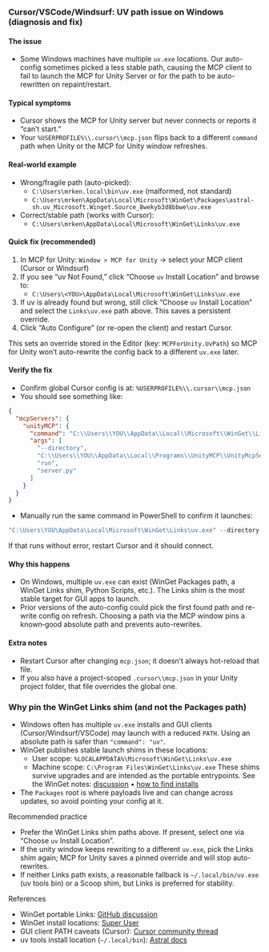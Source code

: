 ### Cursor/VSCode/Windsurf: UV path issue on Windows (diagnosis and fix)

#### The issue
- Some Windows machines have multiple `uv.exe` locations. Our auto-config sometimes picked a less stable path, causing the MCP client to fail to launch the MCP for Unity Server or for the path to be auto-rewritten on repaint/restart.

#### Typical symptoms
- Cursor shows the MCP for Unity server but never connects or reports it “can’t start.”
- Your `%USERPROFILE%\\.cursor\\mcp.json` flips back to a different `command` path when Unity or the MCP for Unity window refreshes.

#### Real-world example
- Wrong/fragile path (auto-picked):
  - `C:\Users\mrken.local\bin\uv.exe` (malformed, not standard)
  - `C:\Users\mrken\AppData\Local\Microsoft\WinGet\Packages\astral-sh.uv_Microsoft.Winget.Source_8wekyb3d8bbwe\uv.exe`
- Correct/stable path (works with Cursor):
  - `C:\Users\mrken\AppData\Local\Microsoft\WinGet\Links\uv.exe`

#### Quick fix (recommended)
1) In MCP for Unity: `Window > MCP for Unity` → select your MCP client (Cursor or Windsurf)
2) If you see “uv Not Found,” click “Choose `uv` Install Location” and browse to:
   - `C:\Users\<YOU>\AppData\Local\Microsoft\WinGet\Links\uv.exe`
3) If uv is already found but wrong, still click “Choose `uv` Install Location” and select the `Links\uv.exe` path above. This saves a persistent override.
4) Click “Auto Configure” (or re-open the client) and restart Cursor.

This sets an override stored in the Editor (key: `MCPForUnity.UvPath`) so MCP for Unity won’t auto-rewrite the config back to a different `uv.exe` later.

#### Verify the fix
- Confirm global Cursor config is at: `%USERPROFILE%\\.cursor\\mcp.json`
- You should see something like:

```json
{
  "mcpServers": {
    "unityMCP": {
      "command": "C:\\Users\\YOU\\AppData\\Local\\Microsoft\\WinGet\\Links\\uv.exe",
      "args": [
        "--directory",
        "C:\\Users\\YOU\\AppData\\Local\\Programs\\UnityMCP\\UnityMcpServer\\src",
        "run",
        "server.py"
      ]
    }
  }
}
```

- Manually run the same command in PowerShell to confirm it launches:

```powershell
"C:\Users\YOU\AppData\Local\Microsoft\WinGet\Links\uv.exe" --directory "C:\Users\YOU\AppData\Local\Programs\UnityMCP\UnityMcpServer\src" run server.py
```

If that runs without error, restart Cursor and it should connect.

#### Why this happens
- On Windows, multiple `uv.exe` can exist (WinGet Packages path, a WinGet Links shim, Python Scripts, etc.). The Links shim is the most stable target for GUI apps to launch.
- Prior versions of the auto-config could pick the first found path and re-write config on refresh. Choosing a path via the MCP window pins a known‑good absolute path and prevents auto-rewrites.

#### Extra notes
- Restart Cursor after changing `mcp.json`; it doesn’t always hot-reload that file.
- If you also have a project-scoped `.cursor\\mcp.json` in your Unity project folder, that file overrides the global one.


### Why pin the WinGet Links shim (and not the Packages path)

- Windows often has multiple `uv.exe` installs and GUI clients (Cursor/Windsurf/VSCode) may launch with a reduced `PATH`. Using an absolute path is safer than `"command": "uv"`.
- WinGet publishes stable launch shims in these locations:
  - User scope: `%LOCALAPPDATA%\Microsoft\WinGet\Links\uv.exe`
  - Machine scope: `C:\Program Files\WinGet\Links\uv.exe`
  These shims survive upgrades and are intended as the portable entrypoints. See the WinGet notes: [discussion](https://github.com/microsoft/winget-pkgs/discussions/184459) • [how to find installs](https://superuser.com/questions/1739292/how-to-know-where-winget-installed-a-program)
- The `Packages` root is where payloads live and can change across updates, so avoid pointing your config at it.

Recommended practice

- Prefer the WinGet Links shim paths above. If present, select one via “Choose `uv` Install Location”.
- If the unity window keeps rewriting to a different `uv.exe`, pick the Links shim again; MCP for Unity saves a pinned override and will stop auto-rewrites.
- If neither Links path exists, a reasonable fallback is `~/.local/bin/uv.exe` (uv tools bin) or a Scoop shim, but Links is preferred for stability.

References

- WinGet portable Links: [GitHub discussion](https://github.com/microsoft/winget-pkgs/discussions/184459)
- WinGet install locations: [Super User](https://superuser.com/questions/1739292/how-to-know-where-winget-installed-a-program)
- GUI client PATH caveats (Cursor): [Cursor community thread](https://forum.cursor.com/t/mcp-feature-client-closed-fix/54651?page=4)
- uv tools install location (`~/.local/bin`): [Astral docs](https://docs.astral.sh/uv/concepts/tools/)


